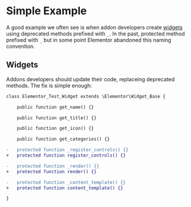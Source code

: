 # Simple Example

<Badge type="tip" vertical="top" text="Elementor Core" /> <Badge type="warning" vertical="top" text="Intermediate" />

A good example we often see is when addon developers create [widgets](./../widgets/widget-structure/) using deprecated methods prefixed with `_`. In the past, protected method prefixed with `_` but in some point Elementor abandoned this naming convention.

## Widgets

Addons developers should update their code, replaceing deprecated methods. The fix is simple enough:

```diff
class Elementor_Test_Widget extends \Elementor\Widget_Base {

	public function get_name() {}

	public function get_title() {}

	public function get_icon() {}

	public function get_categories() {}

-	protected function _register_controls() {}
+	protected function register_controls() {}

-	protected function _render() {}
+	protected function render() {}

-	protected function _content_template() {}
+	protected function content_template() {}

}
```
